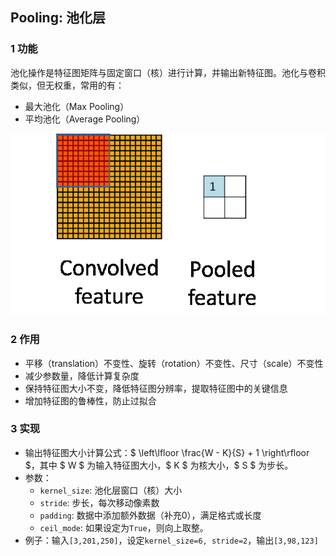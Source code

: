 
## Pooling: 池化层

### 1 功能
池化操作是特征图矩阵与固定窗口（核）进行计算，并输出新特征图。池化与卷积类似，但无权重，常用的有：
- 最大池化（Max Pooling）
- 平均池化（Average Pooling）

![pooling](asserts/op-pool1.gif)



### 2 作用
- 平移（translation）不变性、旋转（rotation）不变性、尺寸（scale）不变性
- 减少参数量，降低计算复杂度
- 保持特征图大小不变，降低特征图分辨率，提取特征图中的关键信息
- 增加特征图的鲁棒性，防止过拟合

### 3 实现
- 输出特征图大小计算公式：$ \left\lfloor \frac{W - K}{S} + 1 \right\rfloor $，其中 $ W $ 为输入特征图大小，$ K $ 为核大小，$ S $ 为步长。
- 参数：
  - `kernel_size`: 池化层窗口（核）大小
  - `stride`: 步长，每次移动像素数
  - `padding`: 数据中添加额外数据（补充0），满足格式或长度
  - `ceil_mode`: 如果设定为`True`，则向上取整。
- 例子：输入`[3,201,250]`，设定`kernel_size=6, stride=2`，输出`[3,98,123]`

